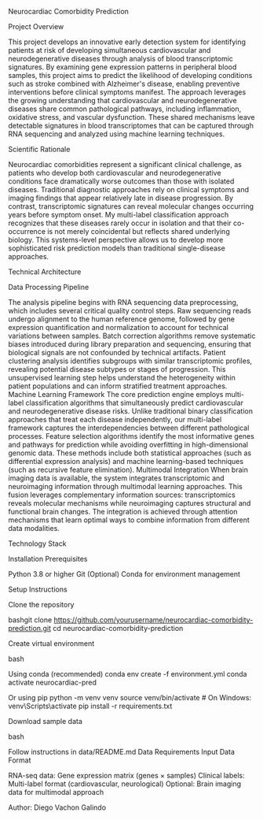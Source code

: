 Neurocardiac Comorbidity Prediction

Project Overview

This project develops an innovative early detection system for identifying patients at risk of developing simultaneous cardiovascular and neurodegenerative diseases through analysis of blood transcriptomic signatures. By examining gene expression patterns in peripheral blood samples, this project aims to predict the likelihood of developing conditions such as stroke combined with Alzheimer's disease, enabling preventive interventions before clinical symptoms manifest. The approach leverages the growing understanding that cardiovascular and neurodegenerative diseases share common pathological pathways, including inflammation, oxidative stress, and vascular dysfunction. These shared mechanisms leave detectable signatures in blood transcriptomes that can be captured through RNA sequencing and analyzed using machine learning techniques.

Scientific Rationale

Neurocardiac comorbidities represent a significant clinical challenge, as patients who develop both cardiovascular and neurodegenerative conditions face dramatically worse outcomes than those with isolated diseases. Traditional diagnostic approaches rely on clinical symptoms and imaging findings that appear relatively late in disease progression. By contrast, transcriptomic signatures can reveal molecular changes occurring years before symptom onset. My multi-label classification approach recognizes that these diseases rarely occur in isolation and that their co-occurrence is not merely coincidental but reflects shared underlying biology. This systems-level perspective allows us to develop more sophisticated risk prediction models than traditional single-disease approaches.

Technical Architecture

Data Processing Pipeline

The analysis pipeline begins with RNA sequencing data preprocessing, which includes several critical quality control steps. Raw sequencing reads undergo alignment to the human reference genome, followed by gene expression quantification and normalization to account for technical variations between samples. Batch correction algorithms remove systematic biases introduced during library preparation and sequencing, ensuring that biological signals are not confounded by technical artifacts. Patient clustering analysis identifies subgroups with similar transcriptomic profiles, revealing potential disease subtypes or stages of progression. This unsupervised learning step helps understand the heterogeneity within patient populations and can inform stratified treatment approaches. Machine Learning Framework The core prediction engine employs multi-label classification algorithms that simultaneously predict cardiovascular and neurodegenerative disease risks. Unlike traditional binary classification approaches that treat each disease independently, our multi-label framework captures the interdependencies between different pathological processes. Feature selection algorithms identify the most informative genes and pathways for prediction while avoiding overfitting in high-dimensional genomic data. These methods include both statistical approaches (such as differential expression analysis) and machine learning-based techniques (such as recursive feature elimination). Multimodal Integration When brain imaging data is available, the system integrates transcriptomic and neuroimaging information through multimodal learning approaches. This fusion leverages complementary information sources: transcriptomics reveals molecular mechanisms while neuroimaging captures structural and functional brain changes. The integration is achieved through attention mechanisms that learn optimal ways to combine information from different data modalities.

Technology Stack

Installation Prerequisites

Python 3.8 or higher Git (Optional) Conda for environment management

Setup Instructions

Clone the repository

bashgit clone https://github.com/yourusername/neurocardiac-comorbidity-prediction.git cd neurocardiac-comorbidity-prediction

Create virtual environment

bash

Using conda (recommended)
conda env create -f environment.yml conda activate neurocardiac-pred

Or using pip
python -m venv venv source venv/bin/activate # On Windows: venv\Scripts\activate pip install -r requirements.txt

Download sample data

bash

Follow instructions in data/README.md
Data Requirements Input Data Format

RNA-seq data: Gene expression matrix (genes × samples) Clinical labels: Multi-label format (cardiovascular, neurological) Optional: Brain imaging data for multimodal approach

Author: Diego Vachon Galindo